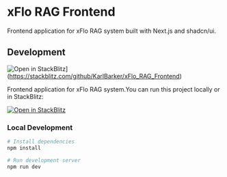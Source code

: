 # xFlo RAG Frontend

Frontend application for xFlo RAG system built with Next.js and shadcn/ui.

## Development

![Open in StackBlitz](https://developer.stackblitz.com/img/open_in_stackblitz.svg)](https://stackblitz.com/github/KarlBarker/xFlo_RAG_Frontend)

Frontend application for xFlo RAG system.You can run this project locally or in StackBlitz:

[![Open in StackBlitz](https://developer.stackblitz.com/img/open_in_stackblitz.svg)](https://stackblitz.com/github/KarlBarker/xFlo_RAG_Frontend)

### Local Development
```bash
# Install dependencies
npm install

# Run development server
npm run dev
